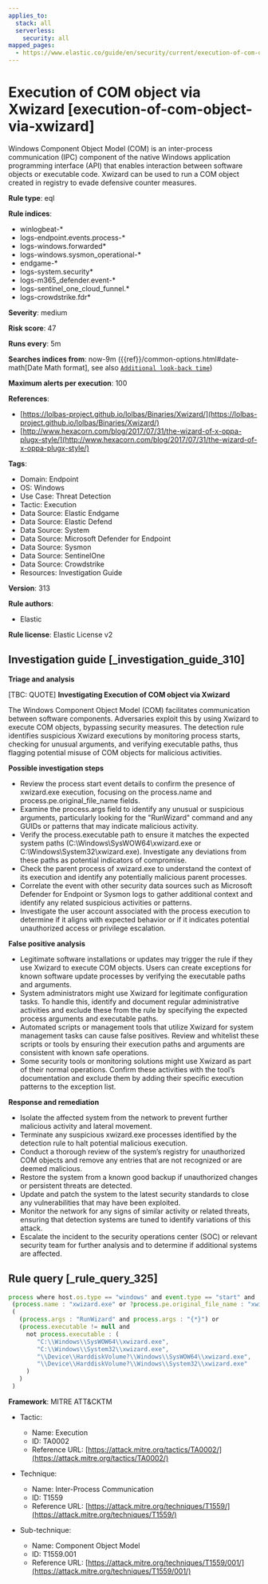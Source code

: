 ```yaml
---
applies_to:
  stack: all
  serverless:
    security: all
mapped_pages:
  - https://www.elastic.co/guide/en/security/current/execution-of-com-object-via-xwizard.html
---
```


# Execution of COM object via Xwizard [execution-of-com-object-via-xwizard]

Windows Component Object Model (COM) is an inter-process communication (IPC) component of the native Windows application programming interface (API) that enables interaction between software objects or executable code. Xwizard can be used to run a COM object created in registry to evade defensive counter measures.

**Rule type**: eql

**Rule indices**:

* winlogbeat-*
* logs-endpoint.events.process-*
* logs-windows.forwarded*
* logs-windows.sysmon_operational-*
* endgame-*
* logs-system.security*
* logs-m365_defender.event-*
* logs-sentinel_one_cloud_funnel.*
* logs-crowdstrike.fdr*

**Severity**: medium

**Risk score**: 47

**Runs every**: 5m

**Searches indices from**: now-9m ({{ref}}/common-options.html#date-math[Date Math format], see also [`Additional look-back time`](docs-content://solutions/security/detect-and-alert/create-detection-rule.md#rule-schedule))

**Maximum alerts per execution**: 100

**References**:

* [https://lolbas-project.github.io/lolbas/Binaries/Xwizard/](https://lolbas-project.github.io/lolbas/Binaries/Xwizard/)
* [http://www.hexacorn.com/blog/2017/07/31/the-wizard-of-x-oppa-plugx-style/](http://www.hexacorn.com/blog/2017/07/31/the-wizard-of-x-oppa-plugx-style/)

**Tags**:

* Domain: Endpoint
* OS: Windows
* Use Case: Threat Detection
* Tactic: Execution
* Data Source: Elastic Endgame
* Data Source: Elastic Defend
* Data Source: System
* Data Source: Microsoft Defender for Endpoint
* Data Source: Sysmon
* Data Source: SentinelOne
* Data Source: Crowdstrike
* Resources: Investigation Guide

**Version**: 313

**Rule authors**:

* Elastic

**Rule license**: Elastic License v2

## Investigation guide [_investigation_guide_310]

**Triage and analysis**

[TBC: QUOTE]
**Investigating Execution of COM object via Xwizard**

The Windows Component Object Model (COM) facilitates communication between software components. Adversaries exploit this by using Xwizard to execute COM objects, bypassing security measures. The detection rule identifies suspicious Xwizard executions by monitoring process starts, checking for unusual arguments, and verifying executable paths, thus flagging potential misuse of COM objects for malicious activities.

**Possible investigation steps**

* Review the process start event details to confirm the presence of xwizard.exe execution, focusing on the process.name and process.pe.original_file_name fields.
* Examine the process.args field to identify any unusual or suspicious arguments, particularly looking for the "RunWizard" command and any GUIDs or patterns that may indicate malicious activity.
* Verify the process.executable path to ensure it matches the expected system paths (C:\Windows\SysWOW64\xwizard.exe or C:\Windows\System32\xwizard.exe). Investigate any deviations from these paths as potential indicators of compromise.
* Check the parent process of xwizard.exe to understand the context of its execution and identify any potentially malicious parent processes.
* Correlate the event with other security data sources such as Microsoft Defender for Endpoint or Sysmon logs to gather additional context and identify any related suspicious activities or patterns.
* Investigate the user account associated with the process execution to determine if it aligns with expected behavior or if it indicates potential unauthorized access or privilege escalation.

**False positive analysis**

* Legitimate software installations or updates may trigger the rule if they use Xwizard to execute COM objects. Users can create exceptions for known software update processes by verifying the executable paths and arguments.
* System administrators might use Xwizard for legitimate configuration tasks. To handle this, identify and document regular administrative activities and exclude these from the rule by specifying the expected process arguments and executable paths.
* Automated scripts or management tools that utilize Xwizard for system management tasks can cause false positives. Review and whitelist these scripts or tools by ensuring their execution paths and arguments are consistent with known safe operations.
* Some security tools or monitoring solutions might use Xwizard as part of their normal operations. Confirm these activities with the tool’s documentation and exclude them by adding their specific execution patterns to the exception list.

**Response and remediation**

* Isolate the affected system from the network to prevent further malicious activity and lateral movement.
* Terminate any suspicious xwizard.exe processes identified by the detection rule to halt potential malicious execution.
* Conduct a thorough review of the system’s registry for unauthorized COM objects and remove any entries that are not recognized or are deemed malicious.
* Restore the system from a known good backup if unauthorized changes or persistent threats are detected.
* Update and patch the system to the latest security standards to close any vulnerabilities that may have been exploited.
* Monitor the network for any signs of similar activity or related threats, ensuring that detection systems are tuned to identify variations of this attack.
* Escalate the incident to the security operations center (SOC) or relevant security team for further analysis and to determine if additional systems are affected.


## Rule query [_rule_query_325]

```js
process where host.os.type == "windows" and event.type == "start" and
 (process.name : "xwizard.exe" or ?process.pe.original_file_name : "xwizard.exe") and
 (
   (process.args : "RunWizard" and process.args : "{*}") or
   (process.executable != null and
     not process.executable : (
        "C:\\Windows\\SysWOW64\\xwizard.exe",
        "C:\\Windows\\System32\\xwizard.exe",
        "\\Device\\HarddiskVolume?\\Windows\\SysWOW64\\xwizard.exe",
        "\\Device\\HarddiskVolume?\\Windows\\System32\\xwizard.exe"
     )
   )
 )
```

**Framework**: MITRE ATT&CKTM

* Tactic:

    * Name: Execution
    * ID: TA0002
    * Reference URL: [https://attack.mitre.org/tactics/TA0002/](https://attack.mitre.org/tactics/TA0002/)

* Technique:

    * Name: Inter-Process Communication
    * ID: T1559
    * Reference URL: [https://attack.mitre.org/techniques/T1559/](https://attack.mitre.org/techniques/T1559/)

* Sub-technique:

    * Name: Component Object Model
    * ID: T1559.001
    * Reference URL: [https://attack.mitre.org/techniques/T1559/001/](https://attack.mitre.org/techniques/T1559/001/)



